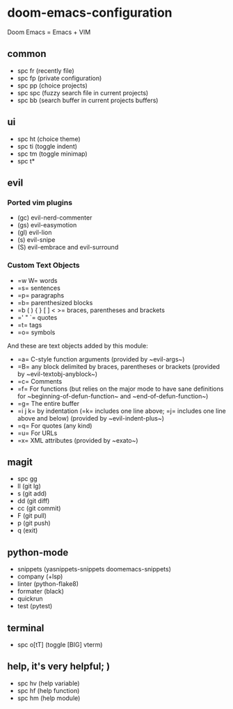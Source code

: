 # doom-emacs-configuration

Doom Emacs = Emacs + VIM

## common

- spc fr (recently file)
- spc fp (private configuration)
- spc pp (choice projects)
- spc spc (fuzzy search file in current projects)
- spc bb (search buffer in current projects buffers)

## ui

- spc ht (choice theme)
- spc ti (toggle indent)
- spc tm (toggle minimap)
- spc t\*

## evil

### Ported vim plugins

- (gc) evil-nerd-commenter
- (gs) evil-easymotion
- (gl) evil-lion
- (s) evil-snipe
- (S) evil-embrace and evil-surround

### Custom Text Objects

- =w W= words
- =s= sentences
- =p= paragraphs
- =b= parenthesized blocks
- =b ( ) { } [ ] < >= braces, parentheses and brackets
- =' " `= quotes
- =t= tags
- =o= symbols

And these are text objects added by this module:

- =a= C-style function arguments (provided by ~evil-args~)
- =B= any block delimited by braces, parentheses or brackets (provided by
  ~evil-textobj-anyblock~)
- =c= Comments
- =f= For functions (but relies on the major mode to have sane definitions for
  ~beginning-of-defun-function~ and ~end-of-defun-function~)
- =g= The entire buffer
- =i j k= by indentation (=k= includes one line above; =j= includes one line
  above and below) (provided by ~evil-indent-plus~)
- =q= For quotes (any kind)
- =u= For URLs
- =x= XML attributes (provided by ~exato~)

## magit

- spc gg
- ll (git lg)
- s (git add)
- dd (git diff)
- cc (git commit)
- F (git pull)
- p (git push)
- q (exit)

## python-mode

- snippets (yasnippets-snippets doomemacs-snippets)
- company (+lsp)
- linter (python-flake8)
- formater (black)
- quickrun
- test (pytest)

## terminal

- spc o[tT] (toggle [BIG] vterm)

## help, it's very helpful; )

- spc hv (help variable)
- spc hf (help function)
- spc hm (help module)
